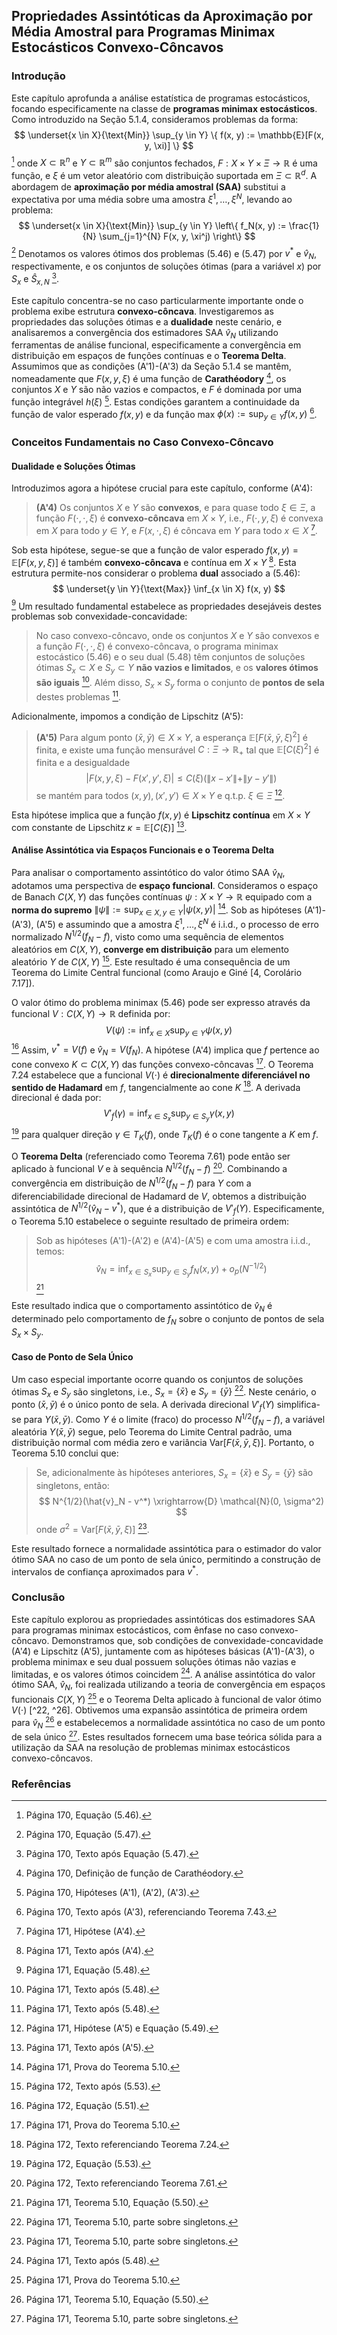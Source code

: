 ## Propriedades Assintóticas da Aproximação por Média Amostral para Programas Minimax Estocásticos Convexo-Côncavos

### Introdução

Este capítulo aprofunda a análise estatística de programas estocásticos, focando especificamente na classe de **programas minimax estocásticos**. Como introduzido na Seção 5.1.4, consideramos problemas da forma:
$$ \underset{x \in X}{\text{Min}} \sup_{y \in Y} \{ f(x, y) := \mathbb{E}[F(x, y, \xi)] \} $$ [^1]
onde $X \subset \mathbb{R}^n$ e $Y \subset \mathbb{R}^m$ são conjuntos fechados, $F : X \times Y \times \Xi \rightarrow \mathbb{R}$ é uma função, e $\xi$ é um vetor aleatório com distribuição suportada em $\Xi \subset \mathbb{R}^d$. A abordagem de **aproximação por média amostral (SAA)** substitui a expectativa por uma média sobre uma amostra $\xi^1, \dots, \xi^N$, levando ao problema:
$$ \underset{x \in X}{\text{Min}} \sup_{y \in Y} \left\{ f_N(x, y) := \frac{1}{N} \sum_{j=1}^{N} F(x, y, \xi^j) \right\} $$ [^2]
Denotamos os valores ótimos dos problemas (5.46) e (5.47) por $v^*$ e $\hat{v}_N$, respectivamente, e os conjuntos de soluções ótimas (para a variável $x$) por $S_x$ e $\hat{S}_{x,N}$ [^3].

Este capítulo concentra-se no caso particularmente importante onde o problema exibe estrutura **convexo-côncava**. Investigaremos as propriedades das soluções ótimas e a **dualidade** neste cenário, e analisaremos a convergência dos estimadores SAA $\hat{v}_N$ utilizando ferramentas de análise funcional, especificamente a convergência em distribuição em espaços de funções contínuas e o **Teorema Delta**. Assumimos que as condições (A'1)-(A'3) da Seção 5.1.4 se mantêm, nomeadamente que $F(x, y, \xi)$ é uma função de **Carathéodory** [^4], os conjuntos $X$ e $Y$ são não vazios e compactos, e $F$ é dominada por uma função integrável $h(\xi)$ [^5]. Estas condições garantem a continuidade da função de valor esperado $f(x, y)$ e da função max $\phi(x) := \sup_{y \in Y} f(x, y)$ [^6].

### Conceitos Fundamentais no Caso Convexo-Côncavo

#### Dualidade e Soluções Ótimas

Introduzimos agora a hipótese crucial para este capítulo, conforme (A'4):
> **(A'4)** Os conjuntos $X$ e $Y$ são **convexos**, e para quase todo $\xi \in \Xi$, a função $F(\cdot, \cdot, \xi)$ é **convexo-côncava** em $X \times Y$, i.e., $F(\cdot, y, \xi)$ é convexa em $X$ para todo $y \in Y$, e $F(x, \cdot, \xi)$ é côncava em $Y$ para todo $x \in X$ [^11].

Sob esta hipótese, segue-se que a função de valor esperado $f(x, y) = \mathbb{E}[F(x, y, \xi)]$ é também **convexo-côncava** e contínua em $X \times Y$ [^12]. Esta estrutura permite-nos considerar o problema **dual** associado a (5.46):
$$ \underset{y \in Y}{\text{Max}} \inf_{x \in X} f(x, y) $$ [^13]
Um resultado fundamental estabelece as propriedades desejáveis destes problemas sob convexidade-concavidade:

> No caso convexo-côncavo, onde os conjuntos $X$ e $Y$ são convexos e a função $F(\cdot, \cdot, \xi)$ é convexo-côncava, o programa minimax estocástico (5.46) e o seu dual (5.48) têm conjuntos de soluções ótimas $S_x \subset X$ e $S_y \subset Y$ **não vazios e limitados**, e os **valores ótimos são iguais** [^14]. Além disso, $S_x \times S_y$ forma o conjunto de **pontos de sela** destes problemas [^15].

Adicionalmente, impomos a condição de Lipschitz (A'5):
> **(A'5)** Para algum ponto $(\bar{x}, \bar{y}) \in X \times Y$, a esperança $\mathbb{E}[F(\bar{x}, \bar{y}, \xi)^2]$ é finita, e existe uma função mensurável $C : \Xi \rightarrow \mathbb{R}_+$ tal que $\mathbb{E}[C(\xi)^2]$ é finita e a desigualdade
> $$ |F(x, y, \xi) - F(x', y', \xi)| \le C(\xi)(\|x - x'\| + \|y - y'\|) $$
> se mantém para todos $(x, y), (x', y') \in X \times Y$ e q.t.p. $\xi \in \Xi$ [^16].

Esta hipótese implica que a função $f(x, y)$ é **Lipschitz contínua** em $X \times Y$ com constante de Lipschitz $\kappa = \mathbb{E}[C(\xi)]$ [^17].

#### Análise Assintótica via Espaços Funcionais e o Teorema Delta

Para analisar o comportamento assintótico do valor ótimo SAA $\hat{v}_N$, adotamos uma perspectiva de **espaço funcional**. Consideramos o espaço de Banach $C(X, Y)$ das funções contínuas $\psi : X \times Y \rightarrow \mathbb{R}$ equipado com a **norma do supremo** $\|\psi\| := \sup_{x \in X, y \in Y} |\psi(x, y)|$ [^20]. Sob as hipóteses (A'1)-(A'3), (A'5) e assumindo que a amostra $\xi^1, \dots, \xi^N$ é i.i.d., o processo de erro normalizado $N^{1/2}(f_N - f)$, visto como uma sequência de elementos aleatórios em $C(X, Y)$, **converge em distribuição** para um elemento aleatório $Y$ de $C(X, Y)$ [^25]. Este resultado é uma consequência de um Teorema do Limite Central funcional (como Araujo e Giné [4, Corolário 7.17]).

O valor ótimo do problema minimax (5.46) pode ser expresso através da funcional $V: C(X, Y) \rightarrow \mathbb{R}$ definida por:
$$ V(\psi) := \inf_{x \in X} \sup_{y \in Y} \psi(x, y) $$ [^22]
Assim, $v^* = V(f)$ e $\hat{v}_N = V(f_N)$. A hipótese (A'4) implica que $f$ pertence ao cone convexo $K \subset C(X, Y)$ das funções convexo-côncavas [^21]. O Teorema 7.24 estabelece que a funcional $V(\cdot)$ é **direcionalmente diferenciável no sentido de Hadamard** em $f$, tangencialmente ao cone $K$ [^23]. A derivada direcional é dada por:
$$ V'_f(\gamma) = \inf_{x \in S_x} \sup_{y \in S_y} \gamma(x, y) $$ [^24]
para qualquer direção $\gamma \in T_K(f)$, onde $T_K(f)$ é o cone tangente a $K$ em $f$.

O **Teorema Delta** (referenciado como Teorema 7.61) pode então ser aplicado à funcional $V$ e à sequência $N^{1/2}(f_N - f)$ [^26]. Combinando a convergência em distribuição de $N^{1/2}(f_N - f)$ para $Y$ com a diferenciabilidade direcional de Hadamard de $V$, obtemos a distribuição assintótica de $N^{1/2}(\hat{v}_N - v^*)$, que é a distribuição de $V'_f(Y)$. Especificamente, o Teorema 5.10 estabelece o seguinte resultado de primeira ordem:

> Sob as hipóteses (A'1)-(A'2) e (A'4)-(A'5) e com uma amostra i.i.d., temos:
> $$ \hat{v}_N = \inf_{x \in S_x} \sup_{y \in S_y} f_N(x, y) + o_p(N^{-1/2}) $$ [^18]

Este resultado indica que o comportamento assintótico de $\hat{v}_N$ é determinado pelo comportamento de $f_N$ sobre o conjunto de pontos de sela $S_x \times S_y$.

#### Caso de Ponto de Sela Único

Um caso especial importante ocorre quando os conjuntos de soluções ótimas $S_x$ e $S_y$ são singletons, i.e., $S_x = \{\bar{x}\}$ e $S_y = \{\bar{y}\}$ [^19]. Neste cenário, o ponto $(\bar{x}, \bar{y})$ é o único ponto de sela. A derivada direcional $V'_f(Y)$ simplifica-se para $Y(\bar{x}, \bar{y})$. Como $Y$ é o limite (fraco) do processo $N^{1/2}(f_N - f)$, a variável aleatória $Y(\bar{x}, \bar{y})$ segue, pelo Teorema do Limite Central padrão, uma distribuição normal com média zero e variância $\text{Var}[F(\bar{x}, \bar{y}, \xi)]$. Portanto, o Teorema 5.10 conclui que:

> Se, adicionalmente às hipóteses anteriores, $S_x = \{\bar{x}\}$ e $S_y = \{\bar{y}\}$ são singletons, então:
> $$ N^{1/2}(\hat{v}_N - v^*) \xrightarrow{D} \mathcal{N}(0, \sigma^2) $$
> onde $\sigma^2 = \text{Var}[F(\bar{x}, \bar{y}, \xi)]$ [^19].

Este resultado fornece a normalidade assintótica para o estimador do valor ótimo SAA no caso de um ponto de sela único, permitindo a construção de intervalos de confiança aproximados para $v^*$.

### Conclusão

Este capítulo explorou as propriedades assintóticas dos estimadores SAA para programas minimax estocásticos, com ênfase no caso convexo-côncavo. Demonstramos que, sob condições de convexidade-concavidade (A'4) e Lipschitz (A'5), juntamente com as hipóteses básicas (A'1)-(A'3), o problema minimax e seu dual possuem soluções ótimas não vazias e limitadas, e os valores ótimos coincidem [^14]. A análise assintótica do valor ótimo SAA, $\hat{v}_N$, foi realizada utilizando a teoria de convergência em espaços funcionais $C(X, Y)$ [^20] e o Teorema Delta aplicado à funcional de valor ótimo $V(\cdot)$ [^22, ^26]. Obtivemos uma expansão assintótica de primeira ordem para $\hat{v}_N$ [^18] e estabelecemos a normalidade assintótica no caso de um ponto de sela único [^19]. Estes resultados fornecem uma base teórica sólida para a utilização da SAA na resolução de problemas minimax estocásticos convexo-côncavos.

### Referências

[^1]: Página 170, Equação (5.46).
[^2]: Página 170, Equação (5.47).
[^3]: Página 170, Texto após Equação (5.47).
[^4]: Página 170, Definição de função de Carathéodory.
[^5]: Página 170, Hipóteses (A'1), (A'2), (A'3).
[^6]: Página 170, Texto após (A'3), referenciando Teorema 7.43.
[^7]: Página 170, Texto antes do Teorema 5.9.
[^8]: Página 170, Teorema 5.9.
[^9]: Página 170, Prova do Teorema 5.9, referenciando Teorema 7.48.
[^10]: Página 171, Início da prova do Teorema 5.9.
[^11]: Página 171, Hipótese (A'4).
[^12]: Página 171, Texto após (A'4).
[^13]: Página 171, Equação (5.48).
[^14]: Página 171, Texto após (5.48).
[^15]: Página 171, Texto após (5.48).
[^16]: Página 171, Hipótese (A'5) e Equação (5.49).
[^17]: Página 171, Texto após (A'5).
[^18]: Página 171, Teorema 5.10, Equação (5.50).
[^19]: Página 171, Teorema 5.10, parte sobre singletons.
[^20]: Página 171, Prova do Teorema 5.10.
[^21]: Página 171, Prova do Teorema 5.10.
[^22]: Página 172, Equação (5.51).
[^23]: Página 172, Texto referenciando Teorema 7.24.
[^24]: Página 172, Equação (5.53).
[^25]: Página 172, Texto após (5.53).
[^26]: Página 172, Texto referenciando Teorema 7.61.

<!-- END -->